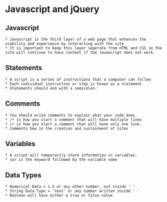 # Javascript and jQuery

## Javascript
    * Javascript is the third layer of a web page that enhances the usability and experience by interacting with the site
    * It is important to keep this layer seperate from HTML and CSS so the site will continue to have content if the Javascript does not work.

## Statements
    * A script is a series of instructions that a computer can follow
    * Each individual instruction or step is known as a statement
    * Statements should end with a semicolon.

## Comments
    * You should write comments to explain what your code does.
    * /* is how you start a comment that will have multiple lines
    * // is how you start a comment that will have only one line.
    * Comments how in the creation and sustainment of sites

## Variables
    * A script will temporarily store information in variables.
    * var is the keyword followed by the variable name

## Data Types
    * Numerical Data = 1.5 or any other number, not inside ' ' 
    * String Data Type = 'text' or any number written inside ' '
    * Boolean will have either a true or false value